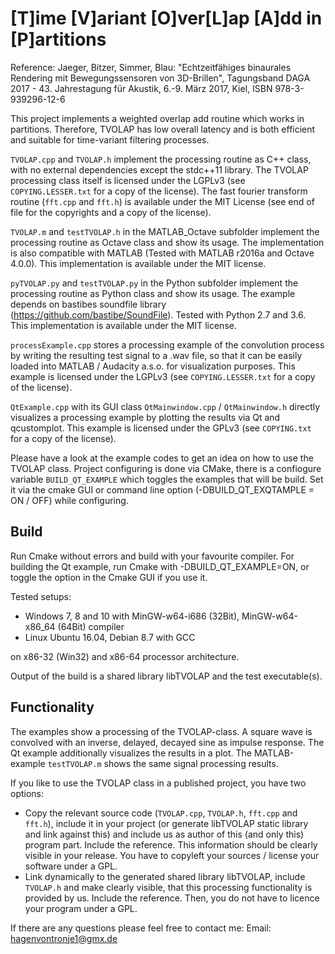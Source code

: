 [T]ime [V]ariant [O]ver[L]ap [A]dd in [P]artitions 
==============================

Reference: Jaeger, Bitzer, Simmer, Blau: "Echtzeitfähiges binaurales Rendering mit Bewegungssensoren von 3D-Brillen", Tagungsband DAGA 2017 - 43. Jahrestagung für Akustik, 6.-9. März 2017, Kiel, ISBN 978-3-939296-12-6


This project implements a weighted overlap add routine which works in partitions. Therefore, TVOLAP has low overall latency and is both efficient and suitable for time-variant filtering processes.


``TVOLAP.cpp`` and ``TVOLAP.h`` implement the processing routine as C++ class, with no external dependencies except the stdc++11 library. The TVOLAP processing class itself is licensed under the LGPLv3 (see ``COPYING.LESSER.txt`` for a copy of the license). The fast fourier transform routine (``fft.cpp`` and ``fft.h``) is available under the MIT License (see end of file for the copyrights and a copy of the license).

``TVOLAP.m`` and ``testTVOLAP.h`` in the MATLAB_Octave subfolder implement the processing routine as Octave class and show its usage. The implementation is also compatible with MATLAB (Tested with MATLAB r2016a and Octave 4.0.0). This implementation is available under the MIT license.

``pyTVOLAP.py`` and ``testTVOLAP.py`` in the Python subfolder implement the processing routine as Python class and show its usage. The example depends on bastibes soundfile library (https://github.com/bastibe/SoundFile). Tested with Python 2.7 and 3.6. This implementation is available under the MIT license.

``processExample.cpp`` stores a processing example of the convolution process by writing the resulting test signal to a .wav file, so that it can be easily loaded into MATLAB / Audacity a.s.o. for visualization purposes. This example is licensed under the LGPLv3 (see ``COPYING.LESSER.txt`` for a copy of the license).


``QtExample.cpp`` with its GUI class ``QtMainwindow.cpp`` / ``QtMainwindow.h`` directly visualizes a processing example by plotting the results via Qt and qcustomplot. This example is licensed under the GPLv3 (see ``COPYING.txt`` for a copy of the license).


Please have a look at the example codes to get an idea on how to use the TVOLAP class. Project configuring is done via CMake, there is a confiogure variable ``BUILD_QT_EXAMPLE`` which toggles the examples that will be build. Set it via the cmake GUI or command line option (-DBUILD_QT_EXQTAMPLE = ON / OFF) while configuring.


Build
-----

Run Cmake without errors and build with your favourite compiler. For building the Qt example, run Cmake with -DBUILD_QT_EXAMPLE=ON, or toggle the option in the Cmake GUI if you use it. 


Tested setups:

- Windows 7, 8 and 10 with MinGW-w64-i686 (32Bit), MinGW-w64-x86_64 (64Bit) compiler
- Linux Ubuntu 16.04, Debian 8.7 with GCC

on x86-32 (Win32) and x86-64 processor architecture.


Output of the build is a shared library libTVOLAP and the test executable(s).


Functionality
------------

The examples show a processing of the TVOLAP-class. A square wave is convolved with an inverse, delayed, decayed sine as impulse response. The Qt example additionally visualizes the results in a plot. The MATLAB-example ``testTVOLAP.m`` shows the same signal processing results.


If you like to use the TVOLAP class in a published project, you have two options: 

- Copy the relevant source code (``TVOLAP.cpp``, ``TVOLAP.h``, ``fft.cpp`` and ``fft.h``), include it in your project (or generate libTVOLAP static library and link against this) and include us as author of this (and only this) program part. Include the reference. This information should be clearly visible in your release. You have to copyleft your sources / license your software under a GPL.
- Link dynamically to the generated shared library libTVOLAP, include ``TVOLAP.h`` and make clearly visible, that this processing functionality is provided by us. Include the reference. Then, you do not have to licence your program under a GPL.

If there are any questions please feel free to contact me: Email: hagenvontronje1@gmx.de
